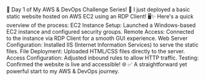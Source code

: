 🌟 Day 1 of My AWS & DevOps Challenge Series! 🚀
I just deployed a basic static website hosted on AWS EC2 using an RDP Client! 🖥️✨
Here's a quick overview of the process:
  EC2 Instance Setup: Launched a Windows-based EC2 instance and configured security groups.
  Remote Access: Connected to the instance via RDP Client for a smooth GUI experience.
  Web Server Configuration: Installed IIS (Internet Information Services) to serve the static files.
  File Deployment: Uploaded HTML/CSS files directly to the server.
  Access Configuration: Adjusted inbound rules to allow HTTP traffic.
  Testing: Confirmed the website is live and accessible! 🌐
✅ A straightforward yet powerful start to my AWS & DevOps journey.
